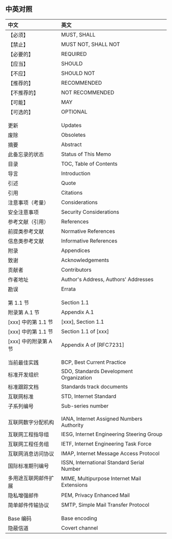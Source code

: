 ## 中英对照

| 中文                   | 英文
|:-----------------------|:-------------------------------------
| 【必须】               | MUST, SHALL
| 【禁止】               | MUST NOT, SHALL NOT
| 【必要的】             | REQUIRED
| 【应当】               | SHOULD
| 【不应】               | SHOULD NOT
| 【推荐的】             | RECOMMENDED
| 【不推荐的】           | NOT RECOMMENDED
| 【可能】               | MAY
| 【可选的】             | OPTIONAL
|                        |
|                        |
| 更新                   | Updates
| 废除                   | Obsoletes
| 摘要                   | Abstract
| 此备忘录的状态         | Status of This Memo
| 目录                   | TOC, Table of Contents
| 导言                   | Introduction
| 引述                   | Quote
| 引用                   | Citations
| 注意事项（考量）       | Considerations
| 安全注意事项           | Security Considerations
| 参考文献（引用）       | References
| 前提类参考文献         | Normative References
| 信息类参考文献         | Informative References
| 附录                   | Appendices
| 致谢                   | Acknowledgements
| 贡献者                 | Contributors
| 作者地址               | Author's Address, Authors' Addresses
| 勘误                   | Errata
|                        |
|                        |
| 第 1.1 节              | Section 1.1
| 附录第 A.1 节          | Appendix A.1
| [xxx] 中的第 1.1 节    | [xxx], Section 1.1
| [xxx] 中的第 1.1 节    | Section 1.1 of [xxx]
| [xxx] 中的附录第 A 节  | Appendix A of [RFC7231]
|                        |
|                        |
| 当前最佳实践           | BCP, Best Current Practice
| 标准开发组织           | SDO, Standards Development Organization
| 标准跟踪文档           | Standards track documents
| 互联网标准             | STD, Internet Standard
| 子系列编号             | Sub-series number
|                        |
|                        |
| 互联网数字分配机构     | IANA, Internet Assigned Numbers Authority
| 互联网工程指导组       | IESG, Internet Engineering Steering Group
| 互联网工程任务组       | IETF, Internet Engineering Task Force
| 互联网消息访问协议     | IMAP, Internet Message Access Protocol
| 国际标准期刊编号       | ISSN, International Standard Serial Number
| 多用途互联网邮件扩展   | MIME, Multipurpose Internet Mail Extensions
| 隐私增强邮件           | PEM, Privacy Enhanced Mail
| 简单邮件传输协议       | SMTP, Simple Mail Transfer Protocol
|                        |
|                        |
| Base 编码              | Base encoding
| 隐蔽信道               | Covert channel

